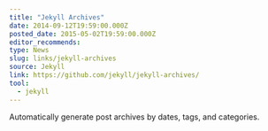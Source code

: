 ```yaml
---
title: "Jekyll Archives"
date: 2014-09-12T19:59:00.000Z
posted_date: 2015-05-02T19:59:00.000Z
editor_recommends:
type: News
slug: links/jekyll-archives
source: Jekyll
link: https://github.com/jekyll/jekyll-archives/
tool:
  - jekyll
---
```

Automatically generate post archives by dates, tags, and categories.



